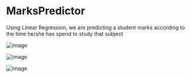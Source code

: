 # MarksPredictor
 Using Linear Regression, we are predicting a student marks according to the time he/she has spend to study that subject

![image](https://user-images.githubusercontent.com/117035260/233178273-50caa1f6-d782-4d90-94c7-b85fc60d625d.png)

![image](https://user-images.githubusercontent.com/117035260/233179021-2c560f9f-fa48-460d-888c-22d95934d767.png)

![image](https://user-images.githubusercontent.com/117035260/233179052-9dd5f471-088c-46eb-a08f-a7ce8a9edec8.png)
